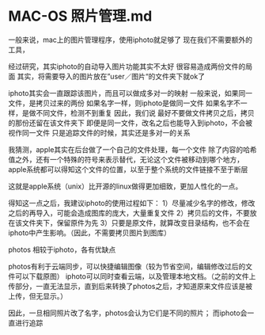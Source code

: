 MAC-OS 照片管理.md
===

一般来说，mac上的图片管理程序，使用iphoto就足够了
现在我们不需要额外的工具，

经过研究，其实iphoto的自动导入图片功能其实不太好
很容易造成两份文件的局面
其实，将需要导入的图片放在”user／图片“的文件夹下就ok了

iphoto其实会一直跟踪该图片，而且可以做成多对一的映射
一般来说，如果同一文件，是拷贝过来的两份
如果名字一样，则iphoto是做同一文件
如果名字不一样，是做不同文件，检测不到重复
因此，我们说
最好不要做文件拷贝之后，拷贝的那份还留在该文件夹下
即便是同一文件，改名之后也能导入到iphoto，不会被视作同一文件
只是追踪文件的时候，其实还是多对一的关系

我猜测，apple其实在后台做了一个自己的文件处理，每一个文件
除了内容的哈希值之外，还有一个特殊的符号来表示替代，无论这个文件被移动到哪个地方，
apple系统都可以得知这个文件的位置，以至于整个系统的文件链接不至于断层

这就是apple系统（unix）比开源的linux做得更加细致，更加人性化的一点。

得知这一点之后，我建议iphoto的使用过程如下：
1）尽量减少名字的修改，修改之后的再导入，可能会造成图库的庞大，大量重复文件
2）拷贝后的文件，不要放在该文件夹下，保留原件为先
3）只要是原文件，就算改变目录结构，也不会在iphoto中产生影响。（因此，不需要拷贝图片到图库）



photos 相较于iphoto，各有优缺点

photos有利于云端同步，可以快捷编辑图像（较为节省空间，编辑修改过后的文件可以下载原图）
iphoto可以同时查看云端，以及管理本地文档。（之前的文件上传部分，一直无法显示，直到后来转换了photos之后，才知道原来文件应该是被上传，但无显示。）   



因此，一旦相同照片改了名字，photos会认为它们是不同的照片；
而iphoto会一直进行追踪
